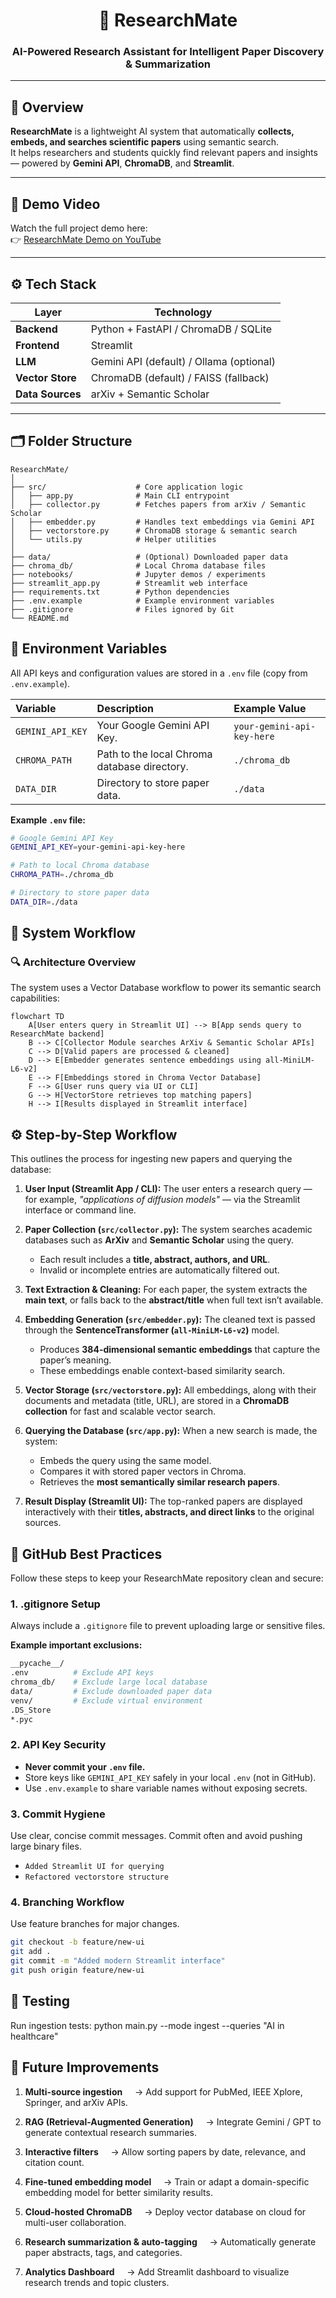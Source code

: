 <h1 align="center">🧠 ResearchMate</h1>
<h3 align="center">AI-Powered Research Assistant for Intelligent Paper Discovery & Summarization</h3>

---

## 🚀 Overview
**ResearchMate** is a lightweight AI system that automatically **collects, embeds, and searches scientific papers** using semantic search.  
It helps researchers and students quickly find relevant papers and insights — powered by **Gemini API**, **ChromaDB**, and **Streamlit**.

---

## 🎥 Demo Video

Watch the full project demo here:  
👉 [ResearchMate Demo on YouTube](https://youtu.be/PjaX4Rp6A4U?si=N4lHCZP4Bk585XP3)

---

## ⚙️ Tech Stack

| Layer | Technology |
|--------|-------------|
| **Backend** | Python + FastAPI / ChromaDB / SQLite |
| **Frontend** | Streamlit |
| **LLM** | Gemini API (default) / Ollama (optional) |
| **Vector Store** | ChromaDB (default) / FAISS (fallback) |
| **Data Sources** | arXiv + Semantic Scholar |

---

## 🗂️ Folder Structure

```plaintext
ResearchMate/
│
├── src/                    # Core application logic
│   ├── app.py              # Main CLI entrypoint
│   ├── collector.py        # Fetches papers from arXiv / Semantic Scholar
│   ├── embedder.py         # Handles text embeddings via Gemini API
│   ├── vectorstore.py      # ChromaDB storage & semantic search
│   └── utils.py            # Helper utilities
│
├── data/                   # (Optional) Downloaded paper data
├── chroma_db/              # Local Chroma database files
├── notebooks/              # Jupyter demos / experiments
├── streamlit_app.py        # Streamlit web interface
├── requirements.txt        # Python dependencies
├── .env.example            # Example environment variables
├── .gitignore              # Files ignored by Git
└── README.md

```

## 🔑 Environment Variables
All API keys and configuration values are stored in a `.env` file (copy from `.env.example`).

| Variable | Description | Example Value |
| :--- | :--- | :--- |
| `GEMINI_API_KEY` | Your Google Gemini API Key. | `your-gemini-api-key-here` |
| `CHROMA_PATH` | Path to the local Chroma database directory. | `./chroma_db` |
| `DATA_DIR` | Directory to store paper data. | `./data` |

**Example `.env` file:**
```bash
# Google Gemini API Key
GEMINI_API_KEY=your-gemini-api-key-here

# Path to local Chroma database
CHROMA_PATH=./chroma_db

# Directory to store paper data
DATA_DIR=./data

```
## 🧠 System Workflow
### 🔍 Architecture Overview
The system uses a Vector Database workflow to power its semantic search capabilities:
```mermaid
flowchart TD
    A[User enters query in Streamlit UI] --> B[App sends query to ResearchMate backend]
    B --> C[Collector Module searches ArXiv & Semantic Scholar APIs]
    C --> D[Valid papers are processed & cleaned]
    D --> E[Embedder generates sentence embeddings using all-MiniLM-L6-v2]
    E --> F[Embeddings stored in Chroma Vector Database]
    F --> G[User runs query via UI or CLI]
    G --> H[VectorStore retrieves top matching papers]
    H --> I[Results displayed in Streamlit interface]

```
## ⚙️ Step-by-Step Workflow

This outlines the process for ingesting new papers and querying the database:
1.  **User Input (Streamlit App / CLI):**
    The user enters a research query — for example, _"applications of diffusion models"_ — via the Streamlit interface or command line.

2.  **Paper Collection (`src/collector.py`):**
    The system searches academic databases such as **ArXiv** and **Semantic Scholar** using the query.
    - Each result includes a **title, abstract, authors, and URL**.
    - Invalid or incomplete entries are automatically filtered out.

3.  **Text Extraction & Cleaning:**
    For each paper, the system extracts the **main text**, or falls back to the **abstract/title** when full text isn’t available.

4.  **Embedding Generation (`src/embedder.py`):**
    The cleaned text is passed through the **SentenceTransformer (`all-MiniLM-L6-v2`)** model.
    - Produces **384-dimensional semantic embeddings** that capture the paper’s meaning.
    - These embeddings enable context-based similarity search.

5.  **Vector Storage (`src/vectorstore.py`):**
    All embeddings, along with their documents and metadata (title, URL), are stored in a **ChromaDB collection** for fast and scalable vector search.

6.  **Querying the Database (`src/app.py`):**
    When a new search is made, the system:
    - Embeds the query using the same model.
    - Compares it with stored paper vectors in Chroma.
    - Retrieves the **most semantically similar research papers**.

7.  **Result Display (Streamlit UI):**
    The top-ranked papers are displayed interactively with their **titles, abstracts, and direct links** to the original sources.

## 🧰 GitHub Best Practices

Follow these steps to keep your ResearchMate repository clean and secure:

### 1. .gitignore Setup
Always include a `.gitignore` file to prevent uploading large or sensitive files.

**Example important exclusions:**
```bash
__pycache__/
.env          # Exclude API keys
chroma_db/    # Exclude large local database
data/         # Exclude downloaded paper data
venv/         # Exclude virtual environment
.DS_Store
*.pyc

```
### 2. API Key Security
- **Never commit your `.env` file.**
- Store keys like `GEMINI_API_KEY` safely in your local `.env` (not in GitHub).
- Use `.env.example` to share variable names without exposing secrets.

### 3. Commit Hygiene
Use clear, concise commit messages. Commit often and avoid pushing large binary files.

- `Added Streamlit UI for querying`
- `Refactored vectorstore structure`

### 4. Branching Workflow
Use feature branches for major changes.

```bash
git checkout -b feature/new-ui
git add .
git commit -m "Added modern Streamlit interface"
git push origin feature/new-ui

```
## 🧪 Testing
Run ingestion tests:
python main.py --mode ingest --queries "AI in healthcare"

## 🌟 Future Improvements

1. **Multi-source ingestion**
    → Add support for PubMed, IEEE Xplore, Springer, and arXiv APIs.

2. **RAG (Retrieval-Augmented Generation)**
    → Integrate Gemini / GPT to generate contextual research summaries.

3. **Interactive filters**
    → Allow sorting papers by date, relevance, and citation count.

4. **Fine-tuned embedding model**
    → Train or adapt a domain-specific embedding model for better similarity results.

5. **Cloud-hosted ChromaDB**
    → Deploy vector database on cloud for multi-user collaboration.

6. **Research summarization & auto-tagging**
    → Automatically generate paper abstracts, tags, and categories.

7. **Analytics Dashboard**
    → Add Streamlit dashboard to visualize research trends and topic clusters.
